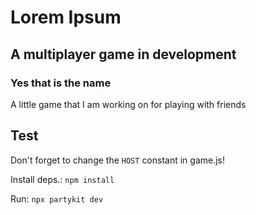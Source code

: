 # Lorem Ipsum

## A multiplayer game in development

### Yes that is the name

A little game that I am working on for playing with friends

## Test

Don't forget to change the `HOST` constant in game.js!

Install deps.:
```npm install```

Run:
```npx partykit dev```
